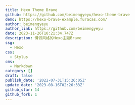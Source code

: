 ```yaml
---
title: Hexo Theme Brave
github: https://github.com/beimengyeyu/hexo-theme-brave
demo: https://hexo-brave-example.furacas.com/
author: beimengyeyu
author_link: https://github.com/beimengyeyu
date: 2023-11-26T10:21:34.747Z
description: 情侣风格的Hexo主题Brave
ssg:
  - Hexo
css:
  - Stylus
cms:
  - Markdown
category: []
draft: false
publish_date: '2022-07-31T15:26:05Z'
update_date: '2023-08-16T02:26:33Z'
github_star: 14
github_fork: 1
---
```

